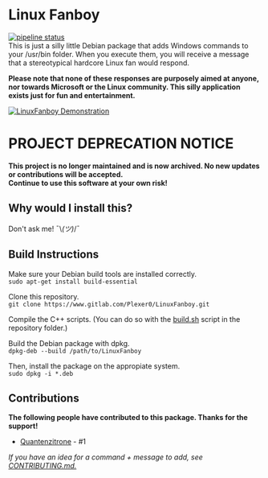 # Linux Fanboy
[![pipeline status](https://gitlab.com/Plexer0/LinuxFanboy/badges/master/pipeline.svg)](https://gitlab.com/Plexer0/LinuxFanboy/-/commits/master)  
This is just a silly little Debian package that adds Windows commands to your /usr/bin folder.
When you execute them, you will receive a message that a stereotypical hardcore Linux fan would respond. 

**Please note that none of these responses are purposely aimed at anyone, nor towards Microsoft or the Linux community. This silly application exists just for fun and entertainment.**

[![LinuxFanboy Demonstration](https://asciinema.org/a/OTSD5F3IpBPfflOs8m4lPBucZ)](https://asciinema.org/a/OTSD5F3IpBPfflOs8m4lPBucZ)

# PROJECT DEPRECATION NOTICE
**This project is no longer maintained and is now archived. No new updates or contributions will be accepted.  
Continue to use this software at your own risk!**

## Why would I install this?
Don't ask me! ¯\\_(ツ)_/¯

## Build Instructions
Make sure your Debian build tools are installed correctly.<br>
```sudo apt-get install build-essential```

Clone this repository.<br>
```git clone https://www.gitlab.com/Plexer0/LinuxFanboy.git```

Compile the C++ scripts. (You can do so with the [build.sh](build.sh) script in the repository folder.)

Build the Debian package with dpkg.<br>
```dpkg-deb --build /path/to/LinuxFanboy```

Then, install the package on the appropiate system.<br>
```sudo dpkg -i *.deb```

## Contributions
**The following people have contributed to this package. Thanks for the support!** <br>
* [Quantenzitrone](https://gitlab.com/Quantenzitrone) - #1 <br>

_If you have an idea for a command + message to add, see [CONTRIBUTING.md.](CONTRIBUTING.md)_

